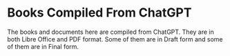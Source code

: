 # Books Compiled From ChatGPT

The books and documents here are compiled from ChatGPT. They are in both Libre Office and PDF format. Some of them are in Draft form and some of them are in Final form. 
